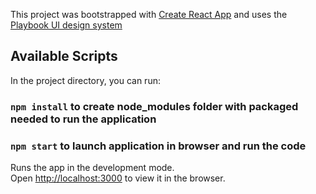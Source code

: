  This project was bootstrapped with [Create React App](https://github.com/facebook/create-react-app) and uses the [Playbook UI design system](https://playbook.powerapp.cloud/)

## Available Scripts

In the project directory, you can run:

### `npm install` to create node_modules folder with packaged needed to run the application

### `npm start` to launch application in browser and run the code

Runs the app in the development mode.\
Open [http://localhost:3000](http://localhost:3000) to view it in the browser.


